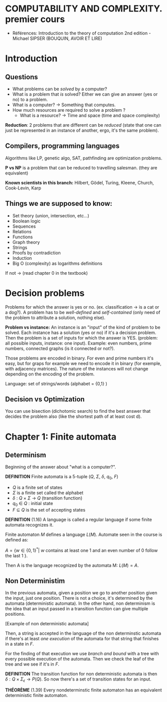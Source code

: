 # COMPUTABILITY AND COMPLEXITY. premier cours

- Références: Introduction to the theory of computation 2nd edition - Michael SIPSER (BOUQUIN, AVOIR ET LIRE)

# Introduction

## Questions
- What problems can be *solved* by a computer?
- What is a problem that *is* solved? Either we can give an answer (yes or no) to a problem.
- What is a computer? -> Something that computes.
- How much resources are required to solve a problem ?
  - What is a resource? -> Time and space (time and space complexity)

**Reduction**: 2 problems that are different can be *reduced* (state that one can just be represented in an instance of another, ergo, it's the same problem).

## Compilers, programming languages
Algorithms like LP, genetic algo, SAT, pathfinding are optimization problems.

**P vs NP** is a problem that can be reduced to travelling salesman. (they are equivalent)

**Known scientists in this branch:** Hilbert, Gödel, Turing, Kleene, Church,
Cook-Levin, Karp

## Things we are supposed to know:
- Set theory (union, intersection, etc...)
- Boolean logic
- Sequences
- Relations
- Functions
- Graph theory
- Strings
- Proofs by contradiction
- Induction
- Big O (complexity) as logarithms definitions

If not -> (read chapter 0 in the textbook)

# Decision problems
Problems for which the answer is yes or no. (ex. classification -> is a cat or a dog?).
A problem has to be *well-defined* and *self-contained* (only need of the problem to attribute a solution, nothing else).

**Problem vs instance:** An instance is an "input" of the kind of problem to be solved. Each instance has a solution (yes or no) if it's a decision problem. Then the problem is a set of inputs for which the answer is YES. (problem: all possible inputs, instance: one input). Example: even numbers, prime numbers, connected graphs (is it connected or not?).

Those problems are encoded in binary. For even and prime numbers it's easy, but for graps for example we need to encode it in binary (for exemple, with adjacency matrices). The nature of the instances will not change depending on the encoding of the problem.

Language: set of strings/words (alphabet = {0,1} )

## Decision vs Optimization

You can use bisection (dichotomic search) to find the best answer that decides the problem also (like the shortest path of at least cost d).

# Chapter 1: Finite automata

## Determinism

Beginning of the answer about "what is a computer?".

**DEFINITION** Finite automata is a 5-tuple ($Q$, $\Sigma$, $\delta$, $q_0$, $F$)
  - $Q$ is a finite set of states
  - $\Sigma$ is a finite set called the alphabet
  - $\delta$ : $Q$ $\times$ $\Sigma$ $\rightarrow$ $Q$ (transition function)
  - $q_0$ $\in$ $Q$ : initial state
  - $F$ $\subseteq$ $Q$ is the set of accepting states

**DEFINITION** (1.16) A language is called a regular language if some finite automata recognizes it.

Finite automaton $M$ defines a language $L(M)$.
Automate seen in the course is defined as:

$A=\{w \in \{0,1\}^* |$ $w$ contains at least one $1$ and an even number of $0$ follow the last $1$ $\}$.

Then A is the language recognized by the automata M: $L(M)=A$.

## Non Deterministim

In the previous automata, given a position we go to another position given the input, just one position. There is not a choice, it's determined by the automata (deterministic automata). In the other hand, non determinism is the idea that an input passed in a transition function can give multiple positions.

[Example of non deterministic automata]

Then, a string is accepted in the language of the non determinstic automata if there's at least *one execution* of the automata for that string that finishes in a state in $F$.

For the finding of that execution we use *branch and bound* with a tree with every possible execution of the automata. Then we check the leaf of the tree and we see if it's in $F$.

**DEFINITION** The transition function for non deterministic automata is then $\delta:Q\times\Sigma_{\epsilon}\to P(Q)$. So now there's a set of transition states for an input.

**THÉORÈME** (1.39) Every nondeterminstic finite automaton has an equivalent deterministic finite automaton.
